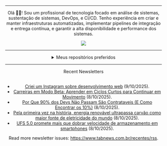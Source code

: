 <div align="center">
<hr>
<p>Olá 👋🏾! Sou um profissional de tecnologia focado em análise de sistemas, sustentação de sistemas, DevOps, e CI/CD. Tenho experiência em criar e manter infraestruturas automatizadas, implementar pipelines de integração e entrega contínua, e garantir a alta disponibilidade e performance dos sistemas.</p>
  <img src="https://media.giphy.com/media/yAGIvCiwPJn5C/giphy.gif">
<hr>
  <details>
  <summary>Meus repositórios preferidos</summary>
  <br />
  Alguns dos meus melhores repositórios:
  <br />
<br />
  <ul><li><a href=https://github.com/commitgeist/aluratube target="_blank" rel="noopener noreferrer">commitgeist/aluratube</a> (<b>0</b> ✨ and <b>0</b> 🍴): Aluratube - Desenvolvido durante a imersão React da Alura no final de 2022</li><li><a href=https://github.com/commitgeist/nlw-ia target="_blank" rel="noopener noreferrer">commitgeist/nlw-ia</a> (<b>0</b> ✨ and <b>0</b> 🍴): Projeto desenvolvido durante a NLW IA - Usando a API da OPENAI</li><li><a href=https://github.com/commitgeist/nlw-journey-ia target="_blank" rel="noopener noreferrer">commitgeist/nlw-journey-ia</a> (<b>0</b> ✨ and <b>0</b> 🍴): NLW IA - Agent de viagens usando python + langchain + GPT</li>
<li>More coming soon :).</li>
</ul>
  </details>
  <hr/>
    <summary>Recent Newsletters</summary>
  <br />
  <ul>
    <li><a href=https://www.tabnews.com.br/xandymelodev/criei-um-instagram-sobre-desenvolvimento-web target="_blank" rel="noopener noreferrer">Criei um Instagram sobre desenvolvimento web</a> (9/10/2025).</li><li><a href=https://www.tabnews.com.br/Rafaelbalves/carreiras-em-modo-beta-aprender-em-ciclos-curtos-para-continuar-em-movimento target="_blank" rel="noopener noreferrer">Carreiras em Modo Beta: Aprender em Ciclos Curtos para Continuar em Movimento</a> (8/10/2025).</li><li><a href=https://www.tabnews.com.br/guigaribaldi/por-que-90-por-cento-dos-devs-nao-passam-sao-contrataveis-e-como-encontrar-os-10-por-cento target="_blank" rel="noopener noreferrer">Por Que 90% dos Devs Não Passam São Contrataveis (E Como Encontrar os 10%)</a> (8/10/2025).</li><li><a href=https://www.tabnews.com.br/NewsletterOficial/pela-primeira-vez-na-historia-energia-renovavel-ultrapassa-carvao-como-maior-fonte-de-eletricidade-do-mundo target="_blank" rel="noopener noreferrer">Pela primeira vez na história, energia renovável ultrapassa carvão como maior fonte de eletricidade do mundo</a> (8/10/2025).</li><li><a href=https://www.tabnews.com.br/NewsletterOficial/ufs-5-0-promete-mais-que-dobrar-velocidade-de-armazenamento-em-smartphones target="_blank" rel="noopener noreferrer">UFS 5.0 promete mais que dobrar velocidade de armazenamento em smartphones</a> (8/10/2025).</li>
  </ul>
<p>Read more newsletter issues: <a href="https://www.tabnews.com.br/recentes/rss">https://www.tabnews.com.br/recentes/rss</a>.</p>
  </details>
